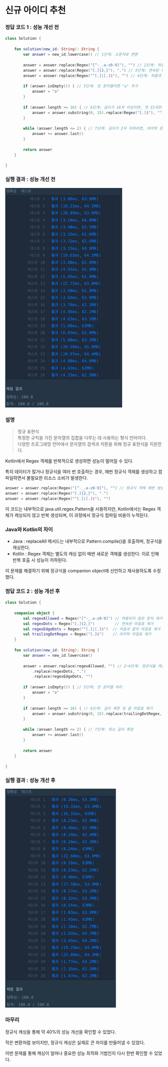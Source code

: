 # 신규 아이디 추천

### 정답 코드 1 : 성능 개선 전

```kotlin
class Solution {

    fun solution(new_id: String): String {
        var answer = new_id.lowercase() // 1단계: 소문자로 변환

        answer = answer.replace(Regex("[^-_.a-z0-9]"), "") // 2단계: 허용되지 않은 문자 제거
        answer = answer.replace(Regex("[.]{2,}"), ".") // 3단계: 연속된 마침표를 하나로 치환
        answer = answer.replace(Regex("^[.]|[.]$"), "") // 4단계: 처음과 끝의 마침표 제거

        if (answer.isEmpty()) { // 5단계: 빈 문자열이면 "a" 추가
            answer = "a"
        }

        if (answer.length >= 16) { // 6단계: 길이가 16자 이상이면, 첫 15자만 남기고 끝의 마침표 제거
            answer = answer.substring(0, 15).replace(Regex("[.]$"), "")
        }

        while (answer.length <= 2) { // 7단계: 길이가 2자 이하라면, 마지막 문자를 반복해서 길이 3까지 확장
            answer += answer.last()
        }

        return answer
    }
    
}
```

### 실행 결과 : 성능 개선 전

![img.png](img.png)

### 설명

> 정규 표현식  
> 특정한 규칙을 가진 문자열의 집합을 다루는 데 사용하는 형식 언어이다.  
> 다양한 프로그래밍 언어에서 문자열의 검색과 치환을 위해 정규 표현식을 지원한다.

Kotlin에서 Regex 객체를 반복적으로 생성하면 성능이 떨어질 수 있다.

특히 데이터가 많거나 정규식을 여러 번 호출하는 경우, 매번 정규식 객체를 생성하고 컴파일하면서 불필요한 리소스 소비가 발생한다.

```kotlin
answer = answer.replace(Regex("[^-_.a-z0-9]"), "") // 정규식 객체 매번 생성
answer = answer.replace(Regex("[.]{2,}"), ".") 
answer = answer.replace(Regex("^[.]|[.]$"), "")
```

이 코드는 내부적으로 java.util.regex.Pattern을 사용하지만, Kotlin에서는 Regex 객체가 캐싱되지 않고 반복 생성되며, 이 과정에서 정규식 컴파일 비용이 누적된다.

### Java와 Kotlin의 차이

-   Java : replaceAll 메서드는 내부적으로 Pattern.compile()을 호출하며, 정규식을 캐싱한다.
-   Kotlin : Regex 객체는 별도의 캐싱 없이 매번 새로운 객체를 생성한다. 이로 인해 반복 호출 시 성능이 저하된다.

이 문제를 해결하기 위해 정규식을 companion object에 선언하고 재사용하도록 수정했다.

### 정답 코드 2 : 성능 개선 후

```kotlin
class Solution {
    
    companion object {
        val regexAllowed = Regex("[^-_.a-z0-9]") // 허용되지 않은 문자 제거
        val regexDots = Regex("[.]{2,}")         // 연속된 마침표 제거
        val regexEdgeDots = Regex("^[.]|[.]$")  // 처음과 끝의 마침표 제거
        val trailingDotRegex = Regex("[.]$")    // 마지막 마침표 제거
    }

    fun solution(new_id: String): String {
        var answer = new_id.lowercase()

        answer = answer.replace(regexAllowed, "") // 2~4단계: 정규식을 캐싱한 객체로 처리
            .replace(regexDots, ".")
            .replace(regexEdgeDots, "")

        if (answer.isEmpty()) { // 5단계: 빈 문자열 처리
            answer = "a"
        }

        if (answer.length >= 16) { // 6단계: 길이 제한 및 끝 마침표 제거
            answer = answer.substring(0, 15).replace(trailingDotRegex, "")
        }

        while (answer.length <= 2) { // 7단계: 최소 길이 확장
            answer += answer.last()
        }

        return answer
    }
    
}
```

### 실행 결과 : 성능 개선 후

![img_1.png](img_1.png)

### 마무리

정규식 캐싱을 통해 약 40%의 성능 개선을 확인할 수 있었다.

작은 변환처럼 보이지만, 정규식 캐싱은 실제로 큰 차이를 만들어낼 수 있었다.

이번 문제를 통해 캐싱이 얼마나 중요한 성능 최적화 기법인지 다시 한번 확인할 수 있었다.
